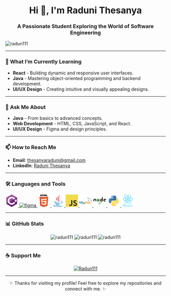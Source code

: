 <h1 align="center">Hi 👋, I'm Raduni Thesanya</h1>
<h3 align="center">A Passionate Student Exploring the World of Software Engineering</h3>

<p align="left"> <img src="https://komarev.com/ghpvc/?username=radun111&label=Profile%20views&color=0e75b6&style=flat" alt="radun111" /> </p>

---

### 🌱 **What I’m Currently Learning**
- **React** - Building dynamic and responsive user interfaces.
- **Java** - Mastering object-oriented programming and backend development.
- **UI/UX Design** - Creating intuitive and visually appealing designs.

---

### 💬 **Ask Me About**
- **Java** - From basics to advanced concepts.
- **Web Development** - HTML, CSS, JavaScript, and React.
- **UI/UX Design** - Figma and design principles.

---

### 📫 **How to Reach Me**
- **Email**: [thesanyaraduni@gmail.com](mailto:thesanyaraduni@gmail.com)
- **LinkedIn**: [Raduni Thesanya](https://linkedin.com/in/raduni-thesanya)

---

### 🛠️ **Languages and Tools**
<p align="left">
  <a href="https://www.w3schools.com/cs/" target="_blank" rel="noreferrer"> <img src="https://raw.githubusercontent.com/devicons/devicon/master/icons/csharp/csharp-original.svg" alt="csharp" width="40" height="40"/> </a>
  <a href="https://www.figma.com/" target="_blank" rel="noreferrer"> <img src="https://www.vectorlogo.zone/logos/figma/figma-icon.svg" alt="figma" width="40" height="40"/> </a>
  <a href="https://www.w3.org/html/" target="_blank" rel="noreferrer"> <img src="https://raw.githubusercontent.com/devicons/devicon/master/icons/html5/html5-original-wordmark.svg" alt="html5" width="40" height="40"/> </a>
  <a href="https://www.java.com" target="_blank" rel="noreferrer"> <img src="https://raw.githubusercontent.com/devicons/devicon/master/icons/java/java-original.svg" alt="java" width="40" height="40"/> </a>
  <a href="https://developer.mozilla.org/en-US/docs/Web/JavaScript" target="_blank" rel="noreferrer"> <img src="https://raw.githubusercontent.com/devicons/devicon/master/icons/javascript/javascript-original.svg" alt="javascript" width="40" height="40"/> </a>
  <a href="https://www.mysql.com/" target="_blank" rel="noreferrer"> <img src="https://raw.githubusercontent.com/devicons/devicon/master/icons/mysql/mysql-original-wordmark.svg" alt="mysql" width="40" height="40"/> </a>
  <a href="https://nodejs.org" target="_blank" rel="noreferrer"> <img src="https://raw.githubusercontent.com/devicons/devicon/master/icons/nodejs/nodejs-original-wordmark.svg" alt="nodejs" width="40" height="40"/> </a>
  <a href="https://www.python.org" target="_blank" rel="noreferrer"> <img src="https://raw.githubusercontent.com/devicons/devicon/master/icons/python/python-original.svg" alt="python" width="40" height="40"/> </a>
  <a href="https://reactjs.org/" target="_blank" rel="noreferrer"> <img src="https://raw.githubusercontent.com/devicons/devicon/master/icons/react/react-original-wordmark.svg" alt="react" width="40" height="40"/> </a>
</p>

---

### 📊 **GitHub Stats**
<p align="center">
  <img align="center" src="https://github-readme-stats.vercel.app/api?username=radun111&show_icons=true&locale=en&theme=radical" alt="radun111" />
  <img align="center" src="https://github-readme-streak-stats.herokuapp.com/?user=radun111&theme=radical" alt="radun111" />
  <img align="center" src="https://github-readme-stats.vercel.app/api/top-langs?username=radun111&show_icons=true&locale=en&layout=compact&theme=radical" alt="radun111" />
</p>

---

### ☕ **Support Me**
<p align="center">
  <a href="https://www.buymeacoffee.com/Radun111"> 
    <img src="https://cdn.buymeacoffee.com/buttons/v2/default-yellow.png" height="50" width="210" alt="Radun111" />
  </a>
</p>

---



<p align="center">✨ Thanks for visiting my profile! Feel free to explore my repositories and connect with me. ✨</p>
